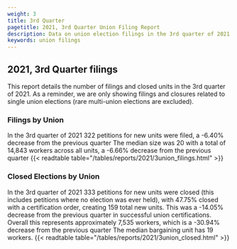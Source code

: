 ```yaml
---
weight: 3
title: 3rd Quarter
pagetitle: 2021, 3rd Quarter Union Filing Report
description: Data on union election filings in the 3rd quarter of 2021
keywords: union filings
---
```


## 2021, 3rd Quarter filings

This report details the number of filings and closed units in the 3rd quarter of 2021. As a reminder, we are only showing filings and closures related to single union elections (rare multi-union elections are excluded).

### Filings by Union
In the 3rd quarter of 2021 322 petitions for new units were filed, a -6.40% decrease from the previous quarter The median size was 20 with a total of 14,843 workers across all units, a -6.66% decrease from the previous quarter
{{< readtable table="/tables/reports/2021/3union_filings.html" >}}

### Closed Elections by Union
In the 3rd quarter of 2021 333 petitions for new units were closed (this includes petitions where no election was ever held), with 47.75% closed with a certification order, creating 159 total new units. This was a -14.05% decrease from the previous quarter in successful union certifications. Overall this represents approximately 7,535 workers, which is a -30.94% decrease from the previous quarter The median bargaining unit has 19 workers.
{{< readtable table="/tables/reports/2021/3union_closed.html" >}}
